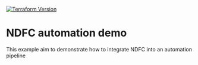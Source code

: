 [![Terraform Version](https://img.shields.io/badge/terraform-%5E1.3-blue)](https://www.terraform.io)

# NDFC automation demo

This example aim to demonstrate how to integrate NDFC into an automation pipeline
